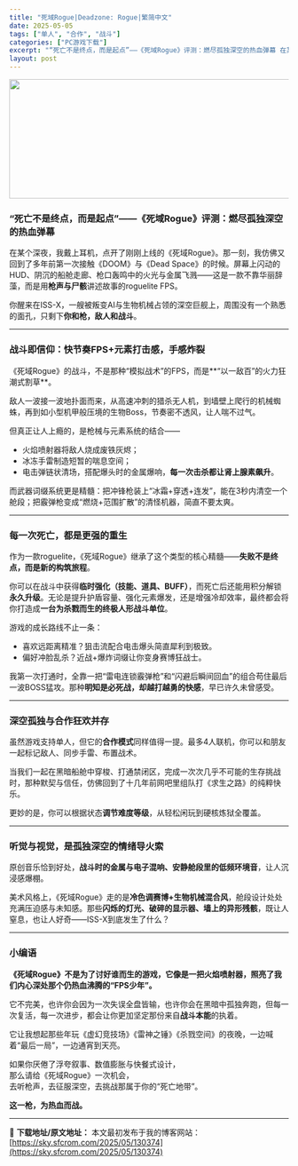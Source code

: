 ```yaml
---
title: "死域Rogue|Deadzone: Rogue|繁简中文"
date: 2025-05-05
tags: ["单人", "合作", "战斗"]
categories: ["PC游戏下载"]
excerpt: "“死亡不是终点，而是起点”——《死域Rogue》评测：燃尽孤独深空的热血弹幕 在某个深夜，我戴上耳机，点开了刚刚上线的《死域Rogue》。那一刻，我仿佛又回到了多年前第一次接触《DOOM》与《Dead Space》的时候。屏幕上闪动的HUD、阴沉的船舱走廊、枪口轰鸣中的火光与金属飞溅——这是一款不靠&hellip;"
layout: post
---
```


<img class="aligncenter size-full wp-image-130375" src="https://sky.sfcrom.com/wp-content/uploads/2025/05/2025050506360535.webp" alt="" width="660" height="215" />
<h3 class="" data-start="121" data-end="167"><strong data-start="125" data-end="167">“死亡不是终点，而是起点”——《死域Rogue》评测：燃尽孤独深空的热血弹幕</strong></h3>
<p class="" data-start="169" data-end="316">在某个深夜，我戴上耳机，点开了刚刚上线的《死域Rogue》。那一刻，我仿佛又回到了多年前第一次接触《DOOM》与《Dead Space》的时候。屏幕上闪动的HUD、阴沉的船舱走廊、枪口轰鸣中的火光与金属飞溅——这是一款不靠华丽辞藻，而是用<strong data-start="288" data-end="297">枪声与尸骸</strong>讲述故事的roguelite FPS。</p>
<p class="" data-start="318" data-end="378">你醒来在ISS-X，一艘被叛变AI与生物机械占领的深空巨舰上，周围没有一个熟悉的面孔，只剩下<strong data-start="364" data-end="377">你和枪，敌人和战斗</strong>。</p>


<hr class="" data-start="380" data-end="383" />

<h3 class="" data-start="385" data-end="416"><strong data-start="389" data-end="416">战斗即信仰：快节奏FPS+元素打击感，手感炸裂</strong></h3>
<p class="" data-start="418" data-end="467">《死域Rogue》的战斗，不是那种“模拟战术”的FPS，而是**“以一敌百”的火力狂潮式割草**。</p>
<p class="" data-start="469" data-end="538">敌人一波接一波地扑面而来，从高速冲刺的猎杀无人机，到墙壁上爬行的机械蜘蛛，再到如小型机甲般压境的生物Boss，节奏密不透风，让人喘不过气。</p>
<p class="" data-start="540" data-end="562">但真正让人上瘾的，是枪械与元素系统的结合——</p>

<ul>
 	<li data-start="566" data-end="581">火焰喷射器将敌人烧成废铁灰烬；</li>
 	<li data-start="584" data-end="598">冰冻手雷制造短暂的喘息空间；</li>
 	<li data-start="601" data-end="638">电击弹链状清场，搭配爆头时的金属爆响，<strong data-start="620" data-end="637">每一次击杀都让肾上腺素飙升</strong>。</li>
</ul>
<p class="" data-start="640" data-end="709">而武器词缀系统更是精髓：把冲锋枪装上“冰霜+穿透+连发”，能在3秒内清空一个舱段；把霰弹枪变成“燃烧+范围扩散”的清怪机器，简直不要太爽。</p>


<hr class="" data-start="711" data-end="714" />

<h3 class="" data-start="716" data-end="737"><strong data-start="720" data-end="737">每一次死亡，都是更强的重生</strong></h3>
<p class="" data-start="739" data-end="796">作为一款roguelite，《死域Rogue》继承了这个类型的核心精髓——<strong data-start="776" data-end="795">失败不是终点，而是新的构筑旅程</strong>。</p>
<p class="" data-start="798" data-end="904">你可以在战斗中获得<strong data-start="807" data-end="827">临时强化（技能、道具、BUFF）</strong>，而死亡后还能用积分解锁<strong data-start="839" data-end="847">永久升级</strong>。无论是提升护盾容量、强化元素爆发，还是增强冷却效率，最终都会将你打造成<strong data-start="883" data-end="903">一台为杀戮而生的终极人形战斗单位</strong>。</p>
<p class="" data-start="906" data-end="918">游戏的成长路线不止一条：</p>

<ul>
 	<li data-start="922" data-end="947">喜欢远距离精准？狙击流配合电击爆头简直犀利到极致。</li>
 	<li data-start="950" data-end="974">偏好冲脸乱杀？近战+爆炸词缀让你变身赛博狂战士。</li>
</ul>
<p class="" data-start="976" data-end="1054">我第一次打通时，全靠一把“雷电连锁霰弹枪”和“闪避后瞬间回血”的组合苟住最后一波BOSS猛攻。那种<strong data-start="1025" data-end="1044">明知是必死战，却越打越勇的快感</strong>，早已许久未曾感受。</p>


<hr class="" data-start="1056" data-end="1059" />

<h3 class="" data-start="1061" data-end="1080"><strong data-start="1065" data-end="1080">深空孤独与合作狂欢并存</strong></h3>
<p class="" data-start="1082" data-end="1139">虽然游戏支持单人，但它的<strong data-start="1094" data-end="1102">合作模式</strong>同样值得一提。最多4人联机，你可以和朋友一起标记敌人、同步手雷、布置战术。</p>
<p class="" data-start="1141" data-end="1213">当我们一起在黑暗船舱中穿梭、打通禁闭区，完成一次次几乎不可能的生存挑战时，那种默契与信任，仿佛回到了十几年前网吧里组队打《求生之路》的纯粹快乐。</p>
<p class="" data-start="1215" data-end="1252">更妙的是，你可以根据状态<strong data-start="1227" data-end="1237">调节难度等级</strong>，从轻松闲玩到硬核炼狱全覆盖。</p>


<hr class="" data-start="1254" data-end="1257" />

<h3 class="" data-start="1259" data-end="1284"><strong data-start="1263" data-end="1284">听觉与视觉，是孤独深空的情绪导火索</strong></h3>
<p class="" data-start="1286" data-end="1331">原创音乐恰到好处，<strong data-start="1295" data-end="1322">战斗时的金属与电子混响、安静舱段里的低频环境音</strong>，让人沉浸感爆棚。</p>
<p class="" data-start="1333" data-end="1438">美术风格上，《死域Rogue》走的是<strong data-start="1351" data-end="1368">冷色调赛博+生物机械混合风</strong>，舱段设计处处充满压迫感与未知感。那些<strong data-start="1387" data-end="1411">闪烁的灯光、破碎的显示器、墙上的异形残骸</strong>，既让人窒息，也让人好奇——ISS-X到底发生了什么？</p>


<hr class="" data-start="1440" data-end="1443" />

<h3 class="" data-start="1445" data-end="1456"><strong data-start="1449" data-end="1456">小编语</strong></h3>
<p class="" data-start="1458" data-end="1520"><strong data-start="1458" data-end="1520">《死域Rogue》不是为了讨好谁而生的游戏，它像是一把火焰喷射器，照亮了我们内心深处那个仍热血沸腾的“FPS少年”。</strong></p>
<p class="" data-start="1522" data-end="1592">它不完美，也许你会因为一次失误全盘皆输，也许你会在黑暗中孤独奔跑，但每一次复活，每一次进步，都会让你更加坚定那份来自<strong data-start="1580" data-end="1588">战斗本能</strong>的执着。</p>
<p class="" data-start="1594" data-end="1645">它让我想起那些年玩《虚幻竞技场》《雷神之锤》《杀戮空间》的夜晚，一边喊着“最后一局”，一边通宵到天亮。</p>
<p class="" data-start="1647" data-end="1719">如果你厌倦了浮夸叙事、数值膨胀与快餐式设计，<br data-start="1669" data-end="1672" />那么请给《死域Rogue》一次机会，<br data-start="1690" data-end="1693" />去听枪声，去征服深空，去挑战那属于你的“死亡地带”。</p>
<p class="" data-start="1721" data-end="1735"><strong data-start="1721" data-end="1735">这一枪，为热血而战。</strong></p>

---
📖 **下载地址/原文地址：** 本文最初发布于我的博客网站：[https://sky.sfcrom.com/2025/05/130374](https://sky.sfcrom.com/2025/05/130374)
